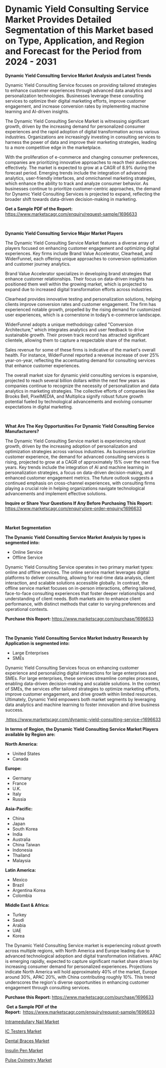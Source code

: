 <p><h1>Dynamic Yield Consulting Service Market Provides Detailed Segmentation of this Market based on Type, Application, and Region and Forecast for the Period from 2024 - 2031</h1></p><p><strong>Dynamic Yield Consulting Service Market Analysis and Latest Trends</strong></p>
<p><p>Dynamic Yield Consulting Service focuses on providing tailored strategies to enhance customer experiences through advanced data analytics and personalization technologies. Businesses leverage these consulting services to optimize their digital marketing efforts, improve customer engagement, and increase conversion rates by implementing machine learning and AI-driven insights.</p><p>The Dynamic Yield Consulting Service Market is witnessing significant growth, driven by the increasing demand for personalized consumer experiences and the rapid adoption of digital transformation across various industries. Organizations are increasingly investing in consulting services to harness the power of data and improve their marketing strategies, leading to a more competitive edge in the marketplace.</p><p>With the proliferation of e-commerce and changing consumer preferences, companies are prioritizing innovative approaches to reach their audiences effectively. The market is expected to grow at a CAGR of 8.9% during the forecast period. Emerging trends include the integration of advanced analytics, user-friendly interfaces, and omnichannel marketing strategies, which enhance the ability to track and analyze consumer behavior. As businesses continue to prioritize customer-centric approaches, the demand for Dynamic Yield Consulting Services is projected to expand, reflecting the broader shift towards data-driven decision-making in marketing.</p></p>
<p><strong>Get a Sample PDF of the Report:&nbsp;</strong> <a href="https://www.marketscagr.com/enquiry/request-sample/1696633?utm_campaign=1436&utm_medium=2&utm_source=Github&utm_content=ia&utm_term=20102024&utm_id=dynamic-yield-consulting-service">https://www.marketscagr.com/enquiry/request-sample/1696633</a></p>
<p>&nbsp;</p>
<p><strong>Dynamic Yield Consulting Service Major Market Players</strong></p>
<p><p>The Dynamic Yield Consulting Service Market features a diverse array of players focused on enhancing customer engagement and optimizing digital experiences. Key firms include Brand Value Accelerator, Clearhead, and WiderFunnel, each offering unique approaches to conversion optimization and customer journey analytics.</p><p>Brand Value Accelerator specializes in developing brand strategies that enhance customer relationships. Their focus on data-driven insights has positioned them well within the growing market, which is projected to expand due to increased digital transformation efforts across industries.</p><p>Clearhead provides innovative testing and personalization solutions, helping clients improve conversion rates and customer engagement. The firm has experienced notable growth, propelled by the rising demand for customized user experiences, which is a cornerstone in today’s e-commerce landscape.</p><p>WiderFunnel adopts a unique methodology called "Conversion Architecture," which integrates analytics and user feedback to drive sustainable growth. Their proven track record has attracted significant clientele, allowing them to capture a respectable share of the market.</p><p>Sales revenue for some of these firms is indicative of the market's overall health. For instance, WiderFunnel reported a revenue increase of over 25% year-on-year, reflecting the accentuating demand for consulting services that enhance customer experiences.</p><p>The overall market size for dynamic yield consulting services is expansive, projected to reach several billion dollars within the next few years as companies continue to recognize the necessity of personalization and data analytics in marketing strategies. The collective efforts of companies like Brooks Bell, PixelMEDIA, and Multiplica signify robust future growth potential fueled by technological advancements and evolving consumer expectations in digital marketing.</p></p>
<p>&nbsp;</p>
<p><strong>What Are The Key Opportunities For Dynamic Yield Consulting Service Manufacturers?</strong></p>
<p><p>The Dynamic Yield Consulting Service market is experiencing robust growth, driven by the increasing adoption of personalization and optimization strategies across various industries. As businesses prioritize customer experience, the demand for advanced consulting services is rising, projected to grow at a CAGR of approximately 15% over the next five years. Key trends include the integration of AI and machine learning in personalization strategies, a focus on data-driven decision-making, and enhanced customer engagement metrics. The future outlook suggests a continued emphasis on cross-channel experiences, with consulting firms playing a crucial role in helping organizations navigate technological advancements and implement effective solutions.</p></p>
<p><strong>Inquire or Share Your Questions If Any Before Purchasing This Report:</strong> <a href="https://www.marketscagr.com/enquiry/pre-order-enquiry/1696633?utm_campaign=1436&utm_medium=2&utm_source=Github&utm_content=ia&utm_term=20102024&utm_id=dynamic-yield-consulting-service">https://www.marketscagr.com/enquiry/pre-order-enquiry/1696633</a></p>
<p>&nbsp;</p>
<p><strong>Market Segmentation</strong></p>
<p><strong>The Dynamic Yield Consulting Service Market Analysis by types is segmented into:</strong></p>
<p><ul><li>Online Service</li><li>Offline Service</li></ul></p>
<p><p>Dynamic Yield Consulting Service operates in two primary market types: online and offline services. The online service market leverages digital platforms to deliver consulting, allowing for real-time data analysis, client interaction, and scalable solutions accessible globally. In contrast, the offline service market focuses on in-person interactions, offering tailored, face-to-face consulting experiences that foster deeper relationships and understanding of client needs. Both markets aim to enhance client performance, with distinct methods that cater to varying preferences and operational contexts.</p></p>
<p><strong>Purchase this Report:&nbsp;</strong><a href="https://www.marketscagr.com/purchase/1696633?utm_campaign=1436&utm_medium=2&utm_source=Github&utm_content=ia&utm_term=20102024&utm_id=dynamic-yield-consulting-service">https://www.marketscagr.com/purchase/1696633</a></p>
<p>&nbsp;</p>
<p><strong>The Dynamic Yield Consulting Service Market Industry Research by Application is segmented into:</strong></p>
<p><ul><li>Large Enterprises</li><li>SMEs</li></ul></p>
<p><p>Dynamic Yield Consulting Services focus on enhancing customer experience and personalizing digital interactions for large enterprises and SMEs. For large enterprises, these services streamline complex processes, enabling data-driven decision-making and scalable solutions. In the context of SMEs, the services offer tailored strategies to optimize marketing efforts, improve customer engagement, and drive growth within limited resources. Ultimately, Dynamic Yield empowers both market segments by leveraging data analytics and machine learning to foster innovation and drive business success.</p></p>
<p><a href="https://www.marketscagr.com/dynamic-yield-consulting-service-r1696633?utm_campaign=1436&utm_medium=2&utm_source=Github&utm_content=ia&utm_term=20102024&utm_id=dynamic-yield-consulting-service">&nbsp;https://www.marketscagr.com/dynamic-yield-consulting-service-r1696633</a></p>
<p><strong>In terms of Region, the Dynamic Yield Consulting Service Market Players available by Region are:</strong></p>
<p>
    <p> <strong> North America: </strong>
        <ul>
            <li>United States</li>
            <li>Canada</li>
        </ul>
        </p> 
    <p> <strong> Europe: </strong>
        <ul>
            <li>Germany</li>
            <li>France</li>
            <li>U.K.</li>
            <li>Italy</li>
            <li>Russia</li>
        </ul>
        </p> 
    <p> <strong> Asia-Pacific: </strong>
        <ul>
            <li>China</li>
            <li>Japan</li>
            <li>South Korea</li>
            <li>India</li>
            <li>Australia</li>
            <li>China Taiwan</li>
            <li>Indonesia</li>
            <li>Thailand</li>
            <li>Malaysia</li>
        </ul>
        </p> 
    <p> <strong> Latin America: </strong>
        <ul>
            <li>Mexico</li>
            <li>Brazil</li>
            <li>Argentina Korea</li>
            <li>Colombia</li>
        </ul>
        </p> 
    <p> <strong> Middle East & Africa: </strong>
        <ul>
            <li>Turkey</li>
            <li>Saudi</li>
            <li>Arabia</li>
            <li>UAE</li>
            <li>Korea</li>
        </ul>
    </p>
    </p>
<p><p>The Dynamic Yield Consulting Service market is experiencing robust growth across multiple regions, with North America and Europe leading due to advanced technological adoption and digital transformation initiatives. APAC is emerging rapidly, expected to capture significant market share driven by increasing consumer demand for personalized experiences. Projections indicate North America will hold approximately 40% of the market, Europe around 30%, APAC 20%, with China contributing roughly 10%. This trend underscores the region's diverse opportunities in enhancing customer engagement through consulting services.</p></p>
<p><strong>Purchase this Report: </strong><a href="https://www.marketscagr.com/purchase/1696633?utm_campaign=1436&utm_medium=2&utm_source=Github&utm_content=ia&utm_term=20102024&utm_id=dynamic-yield-consulting-service">https://www.marketscagr.com/purchase/1696633</a></p>
<p>&nbsp;<strong>Get a Sample PDF of the Report:&nbsp;&nbsp;</strong><a href="https://www.marketscagr.com/enquiry/request-sample/1696633?utm_campaign=1436&utm_medium=2&utm_source=Github&utm_content=ia&utm_term=20102024&utm_id=dynamic-yield-consulting-service">https://www.marketscagr.com/enquiry/request-sample/1696633</a></p>
<p><strong></strong></p>
<p><p><a href="https://www.linkedin.com/pulse/intramedullary-nail-market-trends-focusing-insight-forecast-lmdee?utm_campaign=1436&utm_medium=2&utm_source=Github&utm_content=ia&utm_term=20102024&utm_id=dynamic-yield-consulting-service">Intramedullary Nail Market</a></p><p><a href="https://issuu.com/reportprime-2/docs/ic-testers-market-size-2030.pptx_a4e8b4b3a553ea?utm_campaign=1436&utm_medium=2&utm_source=Github&utm_content=ia&utm_term=20102024&utm_id=dynamic-yield-consulting-service">IC Testers Market</a></p><p><a href="https://www.linkedin.com/pulse/pioneering-growth-analyzing-global-dental-braces-market-dynamics-0ohhe?utm_campaign=1436&utm_medium=2&utm_source=Github&utm_content=ia&utm_term=20102024&utm_id=dynamic-yield-consulting-service">Dental Braces Market</a></p><p><a href="https://www.linkedin.com/pulse/digital-transformation-insulin-pen-industry-market-opportunities-a67ie?utm_campaign=1436&utm_medium=2&utm_source=Github&utm_content=ia&utm_term=20102024&utm_id=dynamic-yield-consulting-service">Insulin Pen Market</a></p><p><a href="https://www.linkedin.com/pulse/pulse-oximetry-market2024-2031-industry-insights-investment-gklne?utm_campaign=1436&utm_medium=2&utm_source=Github&utm_content=ia&utm_term=20102024&utm_id=dynamic-yield-consulting-service">Pulse Oximetry Market</a></p></p>